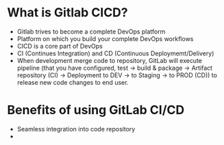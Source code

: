 # What is Gitlab CICD?
- Gitlab trives to become a complete DevOps platform
- Platform on which you build your complete DevOps workflows
- CICD is a core part of DevOps
- CI (Continues Integration) and CD (Continuous Deploymemt/Delivery)
- When development merge code to repository, GitLab will execute pipeline (that you have configured, test -> build & package -> Artifact repository (CI) -> Deployment to DEV -> to Staging -> to PROD (CD)) to release new code changes to end user.

# Benefits of using GitLab CI/CD
- Seamless integration into code repository
- 